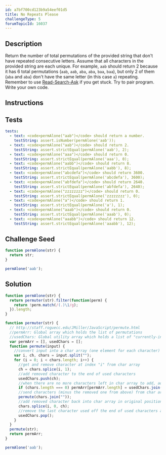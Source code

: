 ```yaml
---
id: a7bf700cd123b9a54eef01d5
title: No Repeats Please
challengeType: 5
forumTopicId: 16037
---
```


## Description
<section id='description'>
Return the number of total permutations of the provided string that don't have repeated consecutive letters. Assume that all characters in the provided string are each unique.
For example, <code>aab</code> should return 2 because it has 6 total permutations (<code>aab</code>, <code>aab</code>, <code>aba</code>, <code>aba</code>, <code>baa</code>, <code>baa</code>), but only 2 of them (<code>aba</code> and <code>aba</code>) don't have the same letter (in this case <code>a</code>) repeating.
Remember to use <a href='https://www.freecodecamp.org/forum/t/how-to-get-help-when-you-are-stuck-coding/19514' target='_blank'>Read-Search-Ask</a> if you get stuck. Try to pair program. Write your own code.
</section>

## Instructions
<section id='instructions'>

</section>

## Tests
<section id='tests'>

```yml
tests:
  - text: <code>permAlone("aab")</code> should return a number.
    testString: assert.isNumber(permAlone('aab'));
  - text: <code>permAlone("aab")</code> should return 2.
    testString: assert.strictEqual(permAlone('aab'), 2);
  - text: <code>permAlone("aaa")</code> should return 0.
    testString: assert.strictEqual(permAlone('aaa'), 0);
  - text: <code>permAlone("aabb")</code> should return 8.
    testString: assert.strictEqual(permAlone('aabb'), 8);
  - text: <code>permAlone("abcdefa")</code> should return 3600.
    testString: assert.strictEqual(permAlone('abcdefa'), 3600);
  - text: <code>permAlone("abfdefa")</code> should return 2640.
    testString: assert.strictEqual(permAlone('abfdefa'), 2640);
  - text: <code>permAlone("zzzzzzzz")</code> should return 0.
    testString: assert.strictEqual(permAlone('zzzzzzzz'), 0);
  - text: <code>permAlone("a")</code> should return 1.
    testString: assert.strictEqual(permAlone('a'), 1);
  - text: <code>permAlone("aaab")</code> should return 0.
    testString: assert.strictEqual(permAlone('aaab'), 0);
  - text: <code>permAlone("aaabb")</code> should return 12.
    testString: assert.strictEqual(permAlone('aaabb'), 12);

```

</section>

## Challenge Seed
<section id='challengeSeed'>

<div id='js-seed'>

```js
function permAlone(str) {
  return str;
}

permAlone('aab');
```

</div>



</section>

## Solution
<section id='solution'>


```js
function permAlone(str) {
  return permuter(str).filter(function(perm) {
    return !perm.match(/(.)\1/g);
  }).length;
}

function permuter(str) {
  // http://staff.roguecc.edu/JMiller/JavaScript/permute.html
  //permArr: Global array which holds the list of permutations
  //usedChars: Global utility array which holds a list of "currently-in-use" characters
  var permArr = [], usedChars = [];
  function permute(input) {
    //convert input into a char array (one element for each character)
    var i, ch, chars = input.split("");
    for (i = 0; i < chars.length; i++) {
      //get and remove character at index "i" from char array
      ch = chars.splice(i, 1);
      //add removed character to the end of used characters
      usedChars.push(ch);
      //when there are no more characters left in char array to add, add used chars to list of permutations
      if (chars.length === 0) permArr[permArr.length] = usedChars.join("");
      //send characters (minus the removed one from above) from char array to be permuted
      permute(chars.join(""));
      //add removed character back into char array in original position
      chars.splice(i, 0, ch);
      //remove the last character used off the end of used characters array
      usedChars.pop();
    }
  }
  permute(str);
  return permArr;
}

permAlone('aab');

```

</section>
